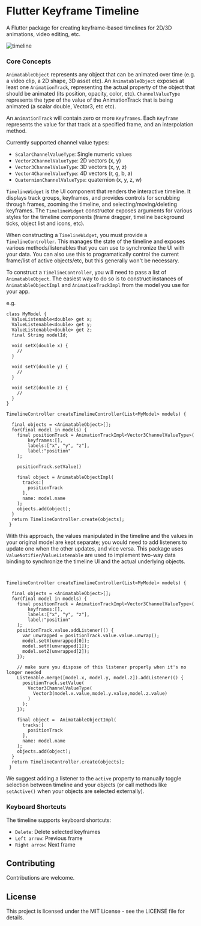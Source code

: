 # Flutter Keyframe Timeline

A Flutter package for creating keyframe-based timelines for 2D/3D animations, video editing, etc.

![timeline](https://github.com/user-attachments/assets/4c3a33de-4693-4485-a7f3-cd5a27e4bb7e)

### Core Concepts

`AnimatableObject` represents any object that can be animated over time (e.g. a video clip, a 2D shape, 3D asset etc).  An `AnimatableObject` exposes at least one `AnimationTrack`, representing the actual property of the object that should be animated (its position, opacity, color, etc).  `ChannelValueType` represents the *type* of the value of the AnimationTrack that is being animated (a scalar double, Vector3, etc etc).  

An `AnimationTrack` will contain zero or more `Keyframes`. Each `Keyframe` represents the value for that track at a specified frame, and an interpolation method. 

Currently supported channel value types:
- `ScalarChannelValueType`: Single numeric values
- `Vector2ChannelValueType`: 2D vectors (x, y)
- `Vector3ChannelValueType`: 3D vectors (x, y, z)
- `Vector4ChannelValueType`: 4D vectors (r, g, b, a)
- `QuaternionChannelValueType`: quaternion (x, y, z, w)

`TimelineWidget` is the UI component that renders the interactive timeline. It displays track groups, keyframes, and provides controls for scrubbing through frames, zooming the timeline, and selecting/moving/deleting keyframes. The `TimelineWidget` constructor exposes arguments for various styles for the timeline components (frame dragger, timeline background ticks, object list and icons, etc).

When constructing a `TimelineWidget`, you must provide a `TimelineController`. This manages the state of the timeline and exposes various methods/listenables that you can use to synchronize the UI with your data. You can also use this to programatically control the current frame/list of active objects/etc, but this generally won't be necessary. 

To construct a `TimelineController`, you will need to pass a list of `AnimatableObject`. The easiest way to do so is to construct instances of `AnimatableObjectImpl` and `AnimationTrackImpl` from the model you use for your app.

e.g.

```
class MyModel {
  ValueListenable<double> get x;
  ValueListenable<double> get y;
  ValueListenable<double> get z;
  final String modelId;

  void setX(double x) {
    //
  }

  void setY(double y) {
    // 
  }

  void setZ(double z) {
    //
  }
}

TimelineController createTimelineController(List<MyModel> models) {

  final objects = <AnimatableObject>[];
  for(final model in models) {
    final positionTrack = AnimationTrackImpl<Vector3ChannelValueType>(
        keyframes:[],
        labels:["x", "y", "z"],
        label:"position"
    );

    positionTrack.setValue()
   
    final object = AnimatableObjectImpl(
      tracks:[
        positionTrack
      ],
      name: model.name
    );
    objects.add(object);
  }
  return TimelineController.create(objects);
 }
```

With this approach, the values manipulated in the timeline and the values in your original model are kept separate; you would need to add listeners to update one when the other updates, and vice versa. This package uses `ValueNotifier`/`ValueListenable` are used to implement two-way data binding to synchronize the timeline UI and the actual underlying objects. 

```


TimelineController createTimelineController(List<MyModel> models) {

  final objects = <AnimatableObject>[];
  for(final model in models) {
    final positionTrack = AnimationTrackImpl<Vector3ChannelValueType>(
        keyframes:[],
        labels:["x", "y", "z"],
        label:"position"
    );
    positionTrack.value.addListener(() {
      var unwrapped = positionTrack.value.value.unwrap();
      model.setX(unwrapped[0]);
      model.setY(unwrapped[1]);
      model.setZ(unwrapped[2]);
    });

    // make sure you dispose of this listener properly when it's no longer needed
    Listenable.merge([model.x, model.y, model.z]).addListener(() {
      positionTrack.setValue(
        Vector3ChannelValueType(
          Vector3(model.x.value,model.y.value,model.z.value)
        )
      );
    });
    
    final object =  AnimatableObjectImpl(
      tracks:[
        positionTrack
      ],
      name: model.name
    );
    objects.add(object);
  }
  return TimelineController.create(objects);
 }
```

We suggest adding a listener to the `active` property to manually toggle  selection between timeline and your objects (or call methods like `setActive()` when your objects are selected externally).










### Keyboard Shortcuts

The timeline supports keyboard shortcuts:
- `Delete`: Delete selected keyframes
- `Left arrow`: Previous frame
- `Right arrow`: Next frame

## Contributing

Contributions are welcome.

## License

This project is licensed under the MIT License - see the LICENSE file for details.
